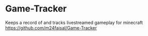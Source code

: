 # Game-Tracker
Keeps a record of and tracks livestreamed gameplay for minecraft
https://github.com/m24faisal/Game-Tracker